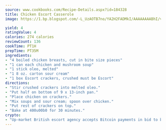 ```yaml
---
source: www.cookbooks.com/Recipe-Details.aspx?id=184328
title: Chicken Escort Casserole
image: https://1.bp.blogspot.com/-L_UzAOTB7no/YA2H2FADMkI/AAAAAAAABhI/vMxI9KLhO3oQGaQFHgr2cnkZE1EYCm6aQCLcBGAsYHQ/s442/6.png

yield: 4
ratingValue: 4
calories: 274 calories
reviewCount: 136
cookTime: PT1H
prepTime: PT35M
ingredients:
- "4 boiled chicken breasts, cut in bite size pieces"
- "1 can each chicken and mushroom soup"
- "1 stick oleo, melted"
- "1 8 oz. carton sour cream"
- "1 box Escort crackers, crushed must be Escort"
directions:
- "Stir crushed crackers into melted oleo."
- "Put half on bottom of 9 x 13-inch pan."
- "Place chicken on crackers."
- "Mix soups and sour cream; spoon over chicken."
- "Put rest of crackers on top."
- "Bake at 400u00b0 for 30 minutes."
crypto:
- "Up-market British escort agency accepts Bitcoin payments in bid to boost worker safety and client anonymity."
---
```

